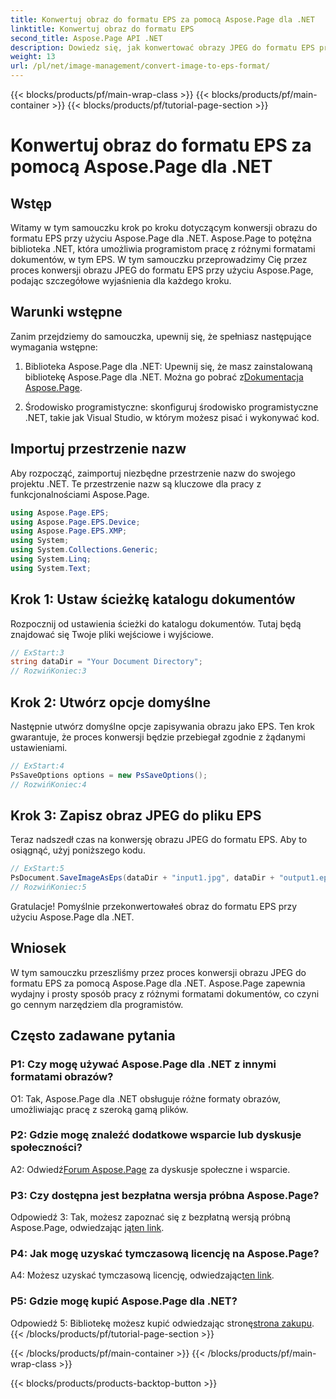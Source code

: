 ```yaml
---
title: Konwertuj obraz do formatu EPS za pomocą Aspose.Page dla .NET
linktitle: Konwertuj obraz do formatu EPS
second_title: Aspose.Page API .NET
description: Dowiedz się, jak konwertować obrazy JPEG do formatu EPS przy użyciu Aspose.Page dla .NET. Obszerny przewodnik z instrukcjami krok po kroku.
weight: 13
url: /pl/net/image-management/convert-image-to-eps-format/
---
```


{{< blocks/products/pf/main-wrap-class >}}
{{< blocks/products/pf/main-container >}}
{{< blocks/products/pf/tutorial-page-section >}}

# Konwertuj obraz do formatu EPS za pomocą Aspose.Page dla .NET

## Wstęp

Witamy w tym samouczku krok po kroku dotyczącym konwersji obrazu do formatu EPS przy użyciu Aspose.Page dla .NET. Aspose.Page to potężna biblioteka .NET, która umożliwia programistom pracę z różnymi formatami dokumentów, w tym EPS. W tym samouczku przeprowadzimy Cię przez proces konwersji obrazu JPEG do formatu EPS przy użyciu Aspose.Page, podając szczegółowe wyjaśnienia dla każdego kroku.

## Warunki wstępne

Zanim przejdziemy do samouczka, upewnij się, że spełniasz następujące wymagania wstępne:

1.  Biblioteka Aspose.Page dla .NET: Upewnij się, że masz zainstalowaną bibliotekę Aspose.Page dla .NET. Można go pobrać z[Dokumentacja Aspose.Page](https://reference.aspose.com/page/net/).

2. Środowisko programistyczne: skonfiguruj środowisko programistyczne .NET, takie jak Visual Studio, w którym możesz pisać i wykonywać kod.

## Importuj przestrzenie nazw

Aby rozpocząć, zaimportuj niezbędne przestrzenie nazw do swojego projektu .NET. Te przestrzenie nazw są kluczowe dla pracy z funkcjonalnościami Aspose.Page.

```csharp
using Aspose.Page.EPS;
using Aspose.Page.EPS.Device;
using Aspose.Page.EPS.XMP;
using System;
using System.Collections.Generic;
using System.Linq;
using System.Text;
```

## Krok 1: Ustaw ścieżkę katalogu dokumentów

Rozpocznij od ustawienia ścieżki do katalogu dokumentów. Tutaj będą znajdować się Twoje pliki wejściowe i wyjściowe.

```csharp
// ExStart:3
string dataDir = "Your Document Directory";
// RozwińKoniec:3
```

## Krok 2: Utwórz opcje domyślne

Następnie utwórz domyślne opcje zapisywania obrazu jako EPS. Ten krok gwarantuje, że proces konwersji będzie przebiegał zgodnie z żądanymi ustawieniami.

```csharp
// ExStart:4
PsSaveOptions options = new PsSaveOptions();
// RozwińKoniec:4
```

## Krok 3: Zapisz obraz JPEG do pliku EPS

Teraz nadszedł czas na konwersję obrazu JPEG do formatu EPS. Aby to osiągnąć, użyj poniższego kodu.

```csharp
// ExStart:5
PsDocument.SaveImageAsEps(dataDir + "input1.jpg", dataDir + "output1.eps", options);
// RozwińKoniec:5
```

Gratulacje! Pomyślnie przekonwertowałeś obraz do formatu EPS przy użyciu Aspose.Page dla .NET.

## Wniosek

W tym samouczku przeszliśmy przez proces konwersji obrazu JPEG do formatu EPS za pomocą Aspose.Page dla .NET. Aspose.Page zapewnia wydajny i prosty sposób pracy z różnymi formatami dokumentów, co czyni go cennym narzędziem dla programistów.

## Często zadawane pytania

### P1: Czy mogę używać Aspose.Page dla .NET z innymi formatami obrazów?

O1: Tak, Aspose.Page dla .NET obsługuje różne formaty obrazów, umożliwiając pracę z szeroką gamą plików.

### P2: Gdzie mogę znaleźć dodatkowe wsparcie lub dyskusje społeczności?

 A2: Odwiedź[Forum Aspose.Page](https://forum.aspose.com/c/page/39) za dyskusje społeczne i wsparcie.

### P3: Czy dostępna jest bezpłatna wersja próbna Aspose.Page?

 Odpowiedź 3: Tak, możesz zapoznać się z bezpłatną wersją próbną Aspose.Page, odwiedzając ją[ten link](https://releases.aspose.com/).

### P4: Jak mogę uzyskać tymczasową licencję na Aspose.Page?

 A4: Możesz uzyskać tymczasową licencję, odwiedzając[ten link](https://purchase.aspose.com/temporary-license/).

### P5: Gdzie mogę kupić Aspose.Page dla .NET?

Odpowiedź 5: Bibliotekę możesz kupić odwiedzając stronę[strona zakupu](https://purchase.aspose.com/buy).
{{< /blocks/products/pf/tutorial-page-section >}}

{{< /blocks/products/pf/main-container >}}
{{< /blocks/products/pf/main-wrap-class >}}

{{< blocks/products/products-backtop-button >}}
